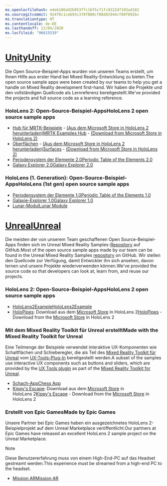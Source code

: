 ```yaml
---
ms.openlocfilehash: e4eb106a92b953f7c16f5cf1fc9322d7103ad182
ms.sourcegitcommit: 924f8c1ceb93c378f800cf88d82944cf80f092bc
ms.translationtype: HT
ms.contentlocale: de-DE
ms.lasthandoff: 12/04/2020
ms.locfileid: "96615539"
---
```

# <a name="unity"></a>[<span data-ttu-id="f614c-101">Unity</span><span class="sxs-lookup"><span data-stu-id="f614c-101">Unity</span></span>](#tab/unity)

<span data-ttu-id="f614c-102">Die Open Source-Beispiel-Apps wurden von unseren Teams erstellt, um Ihnen Hilfe aus erster Hand bei Mixed Reality-Entwicklung zu bieten.</span><span class="sxs-lookup"><span data-stu-id="f614c-102">The open source sample apps were been created by our teams to help you get a handle on Mixed Reality development first-hand.</span></span> <span data-ttu-id="f614c-103">Wir haben die Projekte und den vollständigen Quellcode als Lernreferenz bereitgestellt.</span><span class="sxs-lookup"><span data-stu-id="f614c-103">We've provided the projects and full source code as a learning reference.</span></span>

### <a name="hololens-2-open-source-sample-apps"></a><span data-ttu-id="f614c-104">HoloLens 2: Open-Source-Beispiel-Apps</span><span class="sxs-lookup"><span data-stu-id="f614c-104">HoloLens 2 open source sample apps</span></span>

* <span data-ttu-id="f614c-105">[Hub für MRTK-Beispiele](https://microsoft.github.io/MixedRealityToolkit-Unity/Documentation/README_ExampleHub.html) - [(Aus dem Microsoft Store in HoloLens 2 herunterladen)](https://www.microsoft.com/p/mrtk-examples-hub/9mv8c39l2sj4)</span><span class="sxs-lookup"><span data-stu-id="f614c-105">[MRTK Examples Hub](https://microsoft.github.io/MixedRealityToolkit-Unity/Documentation/README_ExampleHub.html) - [(Download from Microsoft Store in HoloLens 2)](https://www.microsoft.com/p/mrtk-examples-hub/9mv8c39l2sj4)</span></span>
* <span data-ttu-id="f614c-106">[Oberflächen](../unity/sampleapp-surfaces.md) - [(Aus dem Microsoft Store in HoloLens 2 herunterladen)](https://www.microsoft.com/p/surfaces/9nvkpv3sk3x0)</span><span class="sxs-lookup"><span data-stu-id="f614c-106">[Surfaces](../unity/sampleapp-surfaces.md) - [(Download from Microsoft Store in HoloLens 2)](https://www.microsoft.com/p/surfaces/9nvkpv3sk3x0)</span></span>
* [<span data-ttu-id="f614c-107">Periodensystem der Elemente 2.0</span><span class="sxs-lookup"><span data-stu-id="f614c-107">Periodic Table of the Elements 2.0</span></span>](https://medium.com/@dongyoonpark/bringing-the-periodic-table-of-the-elements-app-to-hololens-2-with-mrtk-v2-a6e3d8362158)
* [<span data-ttu-id="f614c-108">Galaxy Explorer 2.0</span><span class="sxs-lookup"><span data-stu-id="f614c-108">Galaxy Explorer 2.0</span></span>](../unity/galaxy-explorer-update.md)

### <a name="hololens-1st-gen-open-source-sample-apps"></a><span data-ttu-id="f614c-109">HoloLens (1. Generation): Open-Source-Beispiel-Apps</span><span class="sxs-lookup"><span data-stu-id="f614c-109">HoloLens (1st gen) open source sample apps</span></span>

* [<span data-ttu-id="f614c-110">Periodensystem der Elemente 1.0</span><span class="sxs-lookup"><span data-stu-id="f614c-110">Periodic Table of the Elements 1.0</span></span>](../unity/periodic-table-of-the-elements.md)
* [<span data-ttu-id="f614c-111">Galaxie-Explorer 1.0</span><span class="sxs-lookup"><span data-stu-id="f614c-111">Galaxy Explorer 1.0</span></span>](../unity/galaxy-explorer.md)
* [<span data-ttu-id="f614c-112">Lunar-Modul</span><span class="sxs-lookup"><span data-stu-id="f614c-112">Lunar Module</span></span>](../unity/lunar-module.md)

# <a name="unreal"></a>[<span data-ttu-id="f614c-113">Unreal</span><span class="sxs-lookup"><span data-stu-id="f614c-113">Unreal</span></span>](#tab/unreal)

<span data-ttu-id="f614c-114">Die meisten der von unserem Team geschaffenen Open Source-Beispiel-Apps finden sich im Unreal Mixed Reality Samples-[Repository](https://github.com/microsoft/MixedReality-Unreal-Samples) auf GitHub.</span><span class="sxs-lookup"><span data-stu-id="f614c-114">Most of the open source sample apps made by our team can be found in the Unreal Mixed Reality Samples [repository](https://github.com/microsoft/MixedReality-Unreal-Samples) on GitHub.</span></span> <span data-ttu-id="f614c-115">Wir stellen den Quellcode zur Verfügung, damit Entwickler ihn sich ansehen, davon lernen und unsere Projekte wiederverwenden können.</span><span class="sxs-lookup"><span data-stu-id="f614c-115">We've provided the source code so that developers can look at, learn from, and reuse our projects.</span></span>

### <a name="hololens-2-open-source-sample-apps"></a><span data-ttu-id="f614c-116">HoloLens 2: Open-Source-Beispiel-Apps</span><span class="sxs-lookup"><span data-stu-id="f614c-116">HoloLens 2 open source sample apps</span></span>

* [<span data-ttu-id="f614c-117">HoloLens2Example</span><span class="sxs-lookup"><span data-stu-id="f614c-117">HoloLens2Example</span></span>](https://github.com/microsoft/MixedReality-Unreal-Samples/tree/master/HoloLens2Example) 
* <span data-ttu-id="f614c-118">[HoloPipes](https://github.com/microsoft/MixedReality-Unreal-HoloPipes): Download aus dem [Microsoft Store](https://www.microsoft.com/p/holopipes/9mszb3nnrxn9) in HoloLens 2</span><span class="sxs-lookup"><span data-stu-id="f614c-118">[HoloPipes](https://github.com/microsoft/MixedReality-Unreal-HoloPipes) - Download from the [Microsoft Store](https://www.microsoft.com/p/holopipes/9mszb3nnrxn9) in HoloLens 2</span></span>

### <a name="made-with-the-mixed-reality-toolkit-for-unreal"></a><span data-ttu-id="f614c-119">Mit dem Mixed Reality Toolkit für Unreal erstellt</span><span class="sxs-lookup"><span data-stu-id="f614c-119">Made with the Mixed Reality Toolkit for Unreal</span></span>

<span data-ttu-id="f614c-120">Eine Teilmenge der Beispiele verwendet interaktive UX-Komponenten wie Schaltflächen und Schieberegler, die als Teil des [Mixed Reality Toolkit für Unreal](https://aka.ms/mrtk-unreal) vom [UX-Tools-Plug-In](https://aka.ms/uxt-unreal) bereitgestellt werden.</span><span class="sxs-lookup"><span data-stu-id="f614c-120">A subset of the samples use interactive UX components such as buttons and sliders, which are provided by the [UX Tools plugin](https://aka.ms/uxt-unreal) as part of the [Mixed Reality Toolkit for Unreal](https://aka.ms/mrtk-unreal).</span></span>

* [<span data-ttu-id="f614c-121">Schach-App</span><span class="sxs-lookup"><span data-stu-id="f614c-121">Chess App</span></span>](https://github.com/microsoft/MixedReality-Unreal-Samples/tree/master/ChessApp)
* <span data-ttu-id="f614c-122">[Kippy's Escape](../unreal/unreal-kippys-escape.md): Download aus dem [Microsoft Store](https://www.microsoft.com/p/kippys-escape/9nbd7gl86vkd) in HoloLens 2</span><span class="sxs-lookup"><span data-stu-id="f614c-122">[Kippy's Escape](../unreal/unreal-kippys-escape.md) - Download from the [Microsoft Store](https://www.microsoft.com/p/kippys-escape/9nbd7gl86vkd) in HoloLens 2</span></span>

### <a name="made-by-epic-games"></a><span data-ttu-id="f614c-123">Erstellt von Epic Games</span><span class="sxs-lookup"><span data-stu-id="f614c-123">Made by Epic Games</span></span>

<span data-ttu-id="f614c-124">Unsere Partner bei Epic Games haben ein ausgezeichnetes HoloLens 2-Beispielprojekt auf dem Unreal Marketplace veröffentlicht.</span><span class="sxs-lookup"><span data-stu-id="f614c-124">Our partners at Epic Games have released an excellent HoloLens 2 sample project on the Unreal Marketplace.</span></span> 

> [!NOTE] 
> <span data-ttu-id="f614c-125">Diese Benutzererfahrung muss von einem High-End-PC auf das Headset gestreamt werden.</span><span class="sxs-lookup"><span data-stu-id="f614c-125">This experience must be streamed from a high-end PC to the headset.</span></span>

* [<span data-ttu-id="f614c-126">Mission AR</span><span class="sxs-lookup"><span data-stu-id="f614c-126">Mission AR</span></span>](https://docs.unrealengine.com/Resources/Showcases/MissionAR/index.html)

